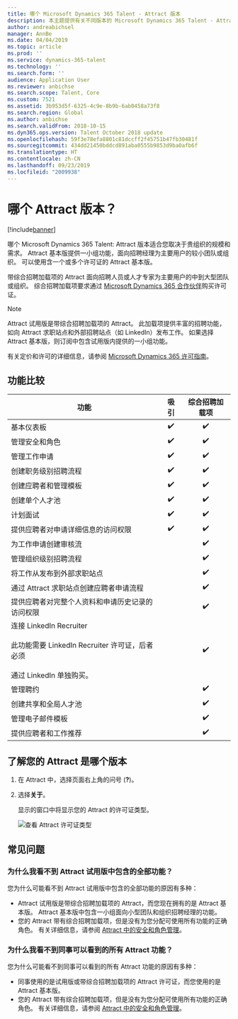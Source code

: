 ```yaml
---
title: 哪个 Microsoft Dynamics 365 Talent - Attract 版本
description: 本主题提供有关不同版本的 Microsoft Dynamics 365 Talent - Attract 中的功能的信息。
author: andreabichsel
manager: AnnBe
ms.date: 04/04/2019
ms.topic: article
ms.prod: ''
ms.service: dynamics-365-talent
ms.technology: ''
ms.search.form: ''
audience: Application User
ms.reviewer: anbichse
ms.search.scope: Talent, Core
ms.custom: 7521
ms.assetid: 3b953d5f-6325-4c9e-8b9b-6ab0458a73f8
ms.search.region: Global
ms.author: anbichse
ms.search.validFrom: 2018-10-15
ms.dyn365.ops.version: Talent October 2018 update
ms.openlocfilehash: 59f3e78efa8801c81dccff2f45751b47fb30481f
ms.sourcegitcommit: 434dd21450bddcd891aba0555b9853d9ba0afb6f
ms.translationtype: HT
ms.contentlocale: zh-CN
ms.lasthandoff: 09/23/2019
ms.locfileid: "2009938"
---
```

# <a name="which-version-of-attract"></a>哪个 Attract 版本？

[!include[banner](../includes/banner.md)]

哪个 Microsoft Dynamics 365 Talent: Attract 版本适合您取决于贵组织的规模和需求。 Attract 基本版提供一小组功能，面向招聘经理为主要用户的较小团队或组织。 可以使用含一个或多个许可证的 Attract 基本版。

带综合招聘加载项的 Attract 面向招聘人员或人才专家为主要用户的中到大型团队或组织。 综合招聘加载项要求通过 [Microsoft Dynamics 365 合作伙伴](https://dynamics.microsoft.com/partners/find-a-partner/)购买许可证。

> [!NOTE]
> Attract 试用版是带综合招聘加载项的 Attract。 此加载项提供丰富的招聘功能，如向 Attract 求职站点和外部招聘站点（如 LinkedIn）发布工作。 如果选择 Attract 基本版，则订阅中包含试用版内提供的一小组功能。

有关定价和许可的详细信息，请参阅 [Microsoft Dynamics 365 许可指南](https://go.microsoft.com/fwlink/?LinkId=866544)。

## <a name="feature-comparison"></a>功能比较

| 功能 | 吸引 | 综合招聘加载项 |
| ---------- | :-----------: | :-------------------: |
| 基本仪表板 | :heavy_check_mark: | :heavy_check_mark: |
| 管理安全和角色 | :heavy_check_mark: | :heavy_check_mark: |
| 管理工作申请 | :heavy_check_mark: | :heavy_check_mark: |
| 创建职务级别招聘流程 | :heavy_check_mark: | :heavy_check_mark: |
| 创建应聘者和管理模板 | :heavy_check_mark: | :heavy_check_mark: |
| 创建单个人才池 | :heavy_check_mark: | :heavy_check_mark: |
| 计划面试 | :heavy_check_mark: | :heavy_check_mark: |
| 提供应聘者对申请详细信息的访问权限 | :heavy_check_mark: | :heavy_check_mark: |
| 为工作申请创建审核流 | | :heavy_check_mark: |
| 管理组织级别招聘流程 | | :heavy_check_mark: |
| 将工作从发布到外部求职站点 | | :heavy_check_mark: |
| 通过 Attract 求职站点创建应聘者申请流程 | | :heavy_check_mark: |
| 提供应聘者对完整个人资料和申请历史记录的访问权限 | | :heavy_check_mark: |
| 连接 LinkedIn Recruiter<br></br>此功能需要 LinkedIn Recruiter 许可证，后者必须 <br></br> 通过 LinkedIn 单独购买。</blockquote> | | :heavy_check_mark: |
| 管理聘约 | | :heavy_check_mark: |
| 创建共享和全局人才池 | | :heavy_check_mark: |
| 管理电子邮件模板 | | :heavy_check_mark: |
| 提供应聘者和工作推荐 | | :heavy_check_mark: |

## <a name="find-out-which-version-of-attract-you-have"></a>了解您的 Attract 是哪个版本

1. 在 Attract 中，选择页面右上角的问号 (**?**)。
2. 选择**关于**。

    显示的窗口中将显示您的 Attract 的许可证类型。

    ![查看 Attract 许可证类型](media/attract-license-types.png)

## <a name="frequently-asked-questions"></a>常见问题

### <a name="why-dont-i-see-all-the-features-that-were-included-in-the-attract-trial"></a>为什么我看不到 Attract 试用版中包含的全部功能？

您为什么可能看不到 Attract 试用版中包含的全部功能的原因有多种：

- Attract 试用版是带综合招聘加载项的 Attract，而您现在拥有的是 Attract 基本版。 Attract 基本版中包含一小组面向小型团队和组织招聘经理的功能。
- 您的 Attract 带有综合招聘加载项，但是没有为您分配可使用所有功能的正确角色。 有关详细信息，请参阅 [Attract 中的安全和角色管理](security-attract.md)。

### <a name="why-dont-i-see-all-the-attract-features-that-my-coworker-sees"></a>为什么我看不到同事可以看到的所有 Attract 功能？

您为什么可能看不到同事可以看到的所有 Attract 功能的原因有多种：

- 同事使用的是试用版或带综合招聘加载项的 Attract 许可证，而您使用的是 Attract 基本版。
- 您的 Attract 带有综合招聘加载项，但是没有为您分配可使用所有功能的正确角色。 有关详细信息，请参阅 [Attract 中的安全和角色管理](security-attract.md)。
